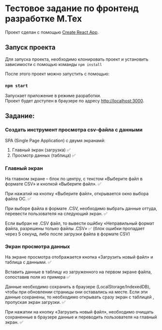 # Тестовое задание по фронтенд разработке М.Тех

Проект сделан с помощью [Create React App](https://github.com/facebook/create-react-app).

## Запуск проекта

Для запуска проекта, необходимо клонировать проект и установить зависимости с помощью команды `npm install` 

После этого проект можно запустить с помощью:
### `npm start`

Запускает приложение в режиме разработки.\
Проект будет доступен в браузере по адресу [http://localhost:3000](http://localhost:3000).



## Задание:

### Создать инструмент просмотра csv-файла с данными

SPA (Single Page Application) с двумя экранамй:
1. Главный экран (загрузка) ✅
2. Просмотр данных (таблица) ✅

### Главный экран

На главном экране – блок по центру, с текстом «Выберите файл в формате CSV» и
кнопкой «Выберите файл». ✅

При нажатий на кнопку «Выберите файл», открывается окно выбора файла ОС. ✅

При выборе файла в формате .CSV, необходимо выбрать данные оттуда, перевести
пользователя на следующий экран. ✅

Если выбран не .CSV файл, то вывести ошйбку «Неправильный формат файла,
разрешены только файлы .CSV» ✅ (блок ошибки пропадает через 5 секунд, либо после загрузки файла в формате CSV)


### Экран просмотра данных

На экране просмотра отображается кнопка «Загрузить новый файл» и таблица с данными. ✅

Вставить данные в таблицу из загруженного на первом экране файла, сопоставив поля из примера ✅

Данные необходимо сохранить в браузере (LocalStorage/IndexedDB), чтобы при
обновлении страницы они оставались на месте. Если эти данные сохранены, то
необходимо открывать сразу экран с таблицей , пропуская экран загрузки. ✅

При нажатии на кнопку «Загрузить новый файл», необходимо очищать сохраненные в
браузере данные и переводить пользователя на главный экран. ✅